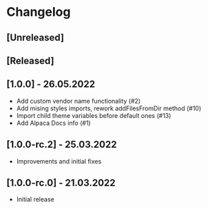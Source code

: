 # Changelog

## [Unreleased]

## [Released]
## [1.0.0] - 26.05.2022
- Add custom vendor name functionality (#2)
- Add mising styles imports, rework addFilesFromDir method (#10)
- Import child theme variables before default ones (#13)
- Add Alpaca Docs info (#1)
## [1.0.0-rc.2] - 25.03.2022
- Improvements and initial fixes

## [1.0.0-rc.0] - 21.03.2022
- Initial release
